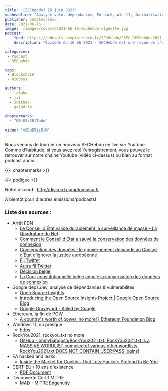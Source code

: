 ```yaml
---
title: '[SECHebdo] 16 juin 2021'
subheadline: "Analyse vuln. dépendances, EA hack, Win 11, Journalisation légale, Blockchain durable, CERT-EU 10 ans, Certif MITRE, etc."
publisher: comptoirsecu
date: 2021-06-16
image:  /images/covers/2021-06-16-sechebdo-vignette.jpg
podcast:
    feed: https://podcasts.comptoirsecu.fr/SECHebdo/CSEC.SECHebdo.2021-06-16.m4a
    description: "Épisode du 16 06 2021 - SECHebdo est une revue de l'actualité cybersécurité réalisée en live sur Youtube, généralement le mercredi soir."

categories:
 - Podcast
 - SECHebdo

tags:
 - Blockchain
 - Windows

authors:
  - laluka
  - jil
  - swithak
  - galadrim
  
chaptermarks:
  - "00:01:30|Todo"

video: "v3DuD5jsDlM"
---
```


Nous venons de tourner un nouveau SECHebdo en live sur Youtube. Comme d'habitude, si vous avez raté l'enregistrement, vous pouvez le retrouver sur notre chaîne Youtube (vidéo ci-dessus) ou bien au format podcast audio:

{{< chaptermarks >}}

{{< podigee >}}

Notre discord : <http://discord.comptoirsecu.fr>

A bientôt pour d'autres émissions/podcasts!

### Liste des sources :

*  Arrêt FDN
	* [Le Conseil d’État valide durablement la surveillance de masse – La Quadrature du Net](https://www.laquadrature.net/2021/04/21/le-conseil-detat-valide-durablement-la-surveillance-de-masse/)
	* [Comment le Conseil d’État a sauvé la conservation des données de connexion](https://www.nextinpact.com/article/45613/comment-conseil-detat-a-sauve-conservation-donnees-connexion)
	* [Conservation des données : le gouvernement demande au Conseil d’État d’ignorer la justice européenne](https://www.nextinpact.com/article/45724/conservation-donnees-gouvernement-demande-au-conseil-detat-dignorer-justice-europeenne)
	* [Fil Twitter](https://twitter.com/TC_IntLaw/status/1361249616763772931)
	* [Autre fil Twitter](https://twitter.com/AlexArchambault/status/1384789340900012033)
	* [Décision belge](https://www.const-court.be/public/f/2021/2021-057f-info.pdf)
	* [La Cour constitutionnelle belge annule la conservation des données de connexion](https://www.nextinpact.com/lebrief/46869/la-cour-constitutionnelle-belge-annule-conservation-donnees-connexion)
*  Google deps.dev, analyse de dépendances & vulnérabilités
	* [Open Source Insights](https://deps.dev/)
	* [Introducing the Open Source Insights Project | Google Open Source Blog](https://opensource.googleblog.com/2021/06/introducing-open-source-insights-project.html?m=1)
	* [Google Graveyard - Killed by Google](https://killedbygoogle.com/)
*  Ethereum, la fin de POW
	* [A country's worth of power, no more! | Ethereum Foundation Blog](https://blog.ethereum.org/2021/05/18/country-power-no-more/)
*  Windows 11, ou presque
	* [https](https://twitter.com/krabsonsecurity/status/1404994162852700161)
*  RockYou2021, rockyou.txt no more
	* [GitHub - ohmybahgosh/RockYou2021.txt: RockYou2021.txt is a MASSIVE WORDLIST compiled of various other wordlists.  RockYou2021.txt DOES NOT CONTAIN USER:PASS logins!](https://github.com/ohmybahgosh/RockYou2021.txt)
*  EA hacked and leaks
	* [Inside the Market for Cookies That Lets Hackers Pretend to Be You](https://www.vice.com/en/article/n7b3jm/genesis-market-buy-cookies-slack)
*  CERT-EU / 10 ans d'existence
	* [PDF Document](https://media.cert.europa.eu/static/MEMO/2021/TLP-WHITE-CERT-EU-Threat_Landscape_Report-Volume1.pdf)
* Découverte Certif MITRE
	* [MAD - MITRE Engenuity](https://mitre-engenuity.org/mad/)
